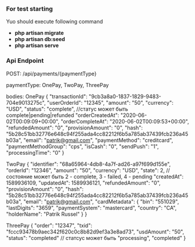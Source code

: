 ### For test starting 
Yuo should execute following command
- **php artisan migrate**
- **php artisan db:seed**
- **php artisan serve**

### Api Endpoint 

POST: /api/payments/{paymentType}

paymentType: OnePay, TwoPay, ThreePay

bodies:
OnePay
{
"transactionId": "9cb3a8a0-1837-1829-9483-704e9013275c",
"userOrderId": "12345",
"amount": "50",
"currency": "USD",
"status": "complete", //статус может быть complete|pending|refunded
"orderCreatedAt": "2020-06-02T00:09:09+00:00",
"orderCompleteAt": "2020-06-02T00:09:53+00:00",
"refundedAmount": "0",
"provisionAmount": "0",
"hash": "5b28c51bb32776e648c94f255ada4cc82212f6b5a785ab37439fcb236a45b03a",
"email": "patrik@gmail.com",
"paymentMethod": "creditcard",
"paymentMethodGroup": "cps",
"isCash": "0",
"sendPush": "1",
"processingTime": "0"
}

TwoPay
{
"identifier": "68a65964-4db8-4a7f-ad26-a97f699d155e",
"orderId": "12346",
"amount": "50",
"currency": "USD",
"state": 2, //состояние может быть 2 - complete, 3 - failed, 4 - pending
"createdAt": 1589936109,
"updatedAt": 1589936121,
"refundedAmount": "0",
"provisionAmount": "0",
"hash": "5b28c51bb32776e648c94f255ada4cc82212f6b5a785ab37439fcb236a45b03a",
"email": "patrik@gmail.com",
"cardMetadata": {
"bin": "551029",
"lastDigits": "3659",
"paymentSystem": "mastercard",
"country": "CA",
"holderName": "Patrik Russel"
}
}

ThreePay
{
"order": "12347",
"txid": "fccc93478b9aec342f620c0c8b82d9ef3a3e8ad73",
"usdAmount": "50",
"status": "completed" // статсус может быть "processing", "completed"
}
